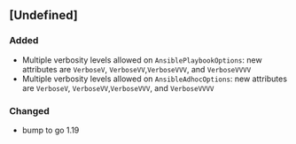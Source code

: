 ## [Undefined] 

### Added
- Multiple verbosity levels allowed on `AnsiblePlaybookOptions`: new attributes are `VerboseV`, `VerboseVV`,`VerboseVVV`, and `VerboseVVVV`
- Multiple verbosity levels allowed on `AnsibleAdhocOptions`: new attributes are `VerboseV`, `VerboseVV`,`VerboseVVV`, and `VerboseVVVV`

### Changed
- bump to go 1.19
